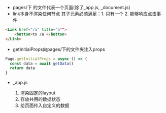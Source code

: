 - pages/下 的文件代表一个页面(除了_app.js, _document.js)
- link本身不渲染任何节点 其子元素必须满足：1. 只有一个 2. 能够响应点击事件 
```html
<Link href="/a" title="a"">
	<button>to /a </button>
</Link>
```

- getInitialProps向pages/下的文件夹注入props

```js
Page.getInitialProps = async () => {
  const data = await getData()
  return data
}
```
- _app.js 

	1. 渲染固定的layout
	2. 存放共用的数据状态
	3. 给页面传入自定义的数据


